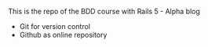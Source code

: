 This is the repo of the BDD course with Rails 5 - Alpha blog

* Git for version control
* Github as online repository